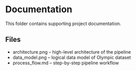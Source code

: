 # Documentation

This folder contains supporting project documentation.

## Files
- architecture.png – high-level architecture of the pipeline
- data_model.png – logical data model of Olympic dataset
- process_flow.md – step-by-step pipeline workflow

